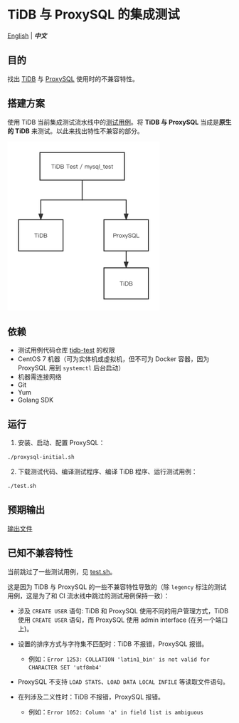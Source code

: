 # TiDB 与 ProxySQL 的集成测试

[English](/README.md) | **_中文_**

## 目的

找出 [TiDB](https://docs.pingcap.com/tidb/stable/dev-guide-overview) 与 [ProxySQL](https://proxysql.com/) 使用时的不兼容特性。

## 搭建方案

使用 TiDB 当前集成测试流水线中的[测试用例](https://github.com/pingcap/tidb-test)。将 **TiDB 与 ProxySQL** 当成是**原生的 TiDB** 来测试。以此来找出特性不兼容的部分。

![build way](/doc-assert/test_build_way.png)

## 依赖

- 测试用例代码仓库 [tidb-test](https://github.com/pingcap/tidb-test) 的权限
- CentOS 7 机器（可为实体机或虚拟机，但不可为 Docker 容器，因为 ProxySQL 用到 `systemctl` 后台启动）
- 机器需连接网络
- Git
- Yum
- Golang SDK

## 运行

1. 安装、启动、配置 ProxySQL：

```sh
./proxysql-initial.sh
```

2. 下载测试代码、编译测试程序、编译 TiDB 程序、运行测试用例：

```sh
./test.sh
```

## 预期输出

[输出文件](/doc-assert/test.out)

## 已知不兼容特性

当前跳过了一些测试用例，见 [test.sh](https://github.com/Icemap/tidb-proxysql-integration-test/blob/main/test.sh#L34-L47)。

这是因为 TiDB 与 ProxySQL 的一些不兼容特性导致的（除 `legency` 标注的测试用例，这是为了和 CI 流水线中跳过的测试用例保持一致）：

- 涉及 `CREATE USER` 语句: TiDB 和 ProxySQL 使用不同的用户管理方式，TiDB 使用 `CREATE USER` 语句，而 ProxySQL 使用 admin interface (在另一个端口上)。
- 设置的排序方式与字符集不匹配时：TiDB 不报错，ProxySQL 报错。
    
    - 例如：`Error 1253: COLLATION 'latin1_bin' is not valid for CHARACTER SET 'utf8mb4'`

- ProxySQL 不支持 `LOAD STATS`、`LOAD DATA LOCAL INFILE` 等读取文件语句。
- 在列涉及二义性时：TiDB 不报错，ProxySQL 报错。

    - 例如：`Error 1052: Column 'a' in field list is ambiguous`